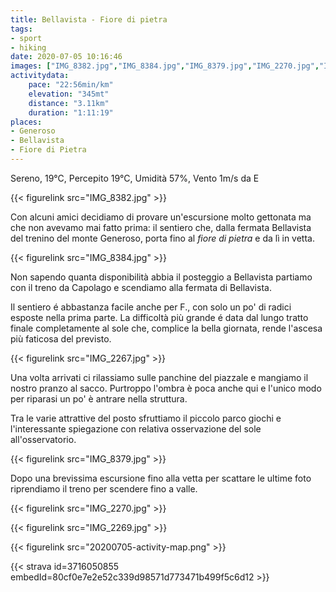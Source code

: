 ```yaml
---
title: Bellavista - Fiore di pietra
tags:
- sport
- hiking
date: 2020-07-05 10:16:46
images: ["IMG_8382.jpg","IMG_8384.jpg","IMG_8379.jpg","IMG_2270.jpg","IMG_2269.jpg","IMG_2267.jpg"]
activitydata:
    pace: "22:56min/km"
    elevation: "345mt"
    distance: "3.11km"
    duration: "1:11:19"
places:
- Generoso
- Bellavista
- Fiore di Pietra
---
```


Sereno, 19°C, Percepito 19°C, Umidità 57%, Vento 1m/s da E

<!--more-->

{{< figurelink src="IMG_8382.jpg" >}}

Con alcuni amici decidiamo di provare un'escursione molto gettonata ma che non avevamo mai fatto prima: il sentiero che, dalla fermata Bellavista del trenino del monte Generoso, porta fino al _fiore di pietra_ e da lì in vetta.

{{< figurelink src="IMG_8384.jpg" >}}

Non sapendo quanta disponibilità abbia il posteggio a Bellavista partiamo con il treno da Capolago e scendiamo alla fermata di Bellavista.

Il sentiero é abbastanza facile anche per F., con solo un po' di radici esposte nella prima parte.
La difficoltà più grande é data dal lungo tratto finale completamente al sole che, complice la bella giornata, rende l'ascesa più faticosa del previsto.

{{< figurelink src="IMG_2267.jpg" >}}

Una volta arrivati ci rilassiamo sulle panchine del piazzale e mangiamo il nostro pranzo al sacco. Purtroppo l'ombra è poca anche qui e l'unico modo per riparasi un po' è antrare nella struttura.

Tra le varie attrattive del posto sfruttiamo il piccolo parco giochi e l'interessante spiegazione con relativa osservazione del sole all'osservatorio.

{{< figurelink src="IMG_8379.jpg" >}}

Dopo una brevissima escursione fino alla vetta per scattare le ultime foto riprendiamo il treno per scendere fino a valle.

{{< figurelink src="IMG_2270.jpg" >}}

{{< figurelink src="IMG_2269.jpg" >}}


{{< figurelink src="20200705-activity-map.png" >}}


{{< strava id=3716050855 embedId=80cf0e7e2e52c339d98571d773471b499f5c6d12 >}}
